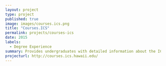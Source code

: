 ```yaml
---
layout: project
type: project
published: true
image: images/courses.ics.png
title: "Courses.ICS"
permalink: projects/courses-ics
date: 2015
labels:
  - Degree Experience
summary: Provides undergraduates with detailed information about the ICS curriculum and facilitates review of material later in their degree experience.
projecturl: http://courses.ics.hawaii.edu/
---
```


